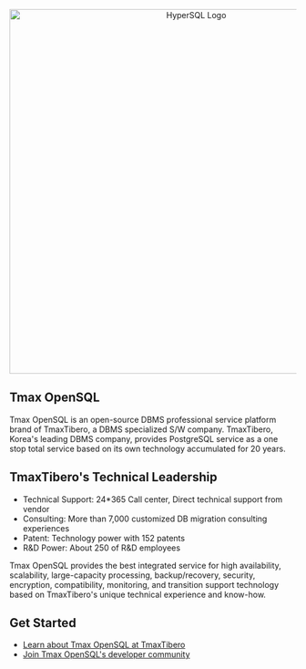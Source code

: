<p align="center">
<img
    src="/profile/hypersql-logo.png"
    alt="HyperSQL Logo"
    style="display: inline-block; margin: 0 auto; width: 640px"
/>
</p>

## Tmax OpenSQL

Tmax OpenSQL is an open-source DBMS professional service platform brand of TmaxTibero, a DBMS specialized S/W company.
TmaxTibero, Korea's leading DBMS company, provides PostgreSQL service as a one stop total service based on its own technology accumulated for 20 years.

## TmaxTibero's Technical Leadership
- Technical Support: 24*365 Call center, Direct technical support from vendor
- Consulting: More than 7,000 customized DB migration consulting experiences
- Patent: Technology power with 152 patents
- R&D Power: About 250 of R&D employees

Tmax OpenSQL provides the best integrated service for high availability, scalability, large-capacity processing, backup/recovery, security, encryption, compatibility, monitoring, and transition support technology based on TmaxTibero's unique technical experience and know-how.

## Get Started
- <a href="https://www.tmaxtibero.com/product/productView.do?seq=&rnum=&prod_cd=hypersql&detail_gubun=prod_question">Learn about Tmax OpenSQL at TmaxTibero</a>
- <a href="https://hypersql.github.io/postgresql-knowledge/">Join Tmax OpenSQL's developer community</a>
